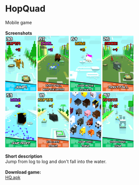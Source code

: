 # HopQuad
Mobile game <br ><br >
**Screenshots** <br >
<img src="1.png" width= "100">
<img src="2.png" width= "100">
<img src="3.png" width= "100">
<img src="4.png" width= "100">
<img src="5.png" width= "100">
<img src="6.png" width= "100">
<img src="7.png" width= "100">
<img src="8.png" width= "100">
<br ><br >
**Short description**<br >
Jump from log to log and don't fall into the water.
<br ><br >
**Download game:**<br >
[HQ.apk](HQ.apk)
